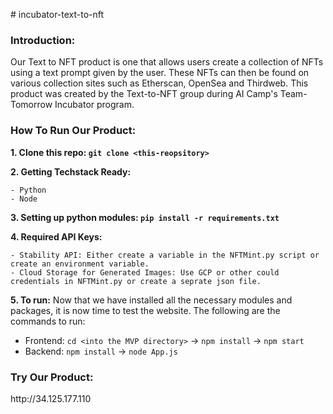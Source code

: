 ﻿﻿# incubator-text-to-nft

<h3>Introduction:</h3> 

Our Text to NFT product is one that allows users create a collection of NFTs using a text prompt given by the user. These NFTs can then be found on various collection sites such as Etherscan, OpenSea and Thirdweb. This product was created by the Text-to-NFT group during AI Camp's Team-Tomorrow Incubator program.

<h3>How To Run Our Product:</h3> 

**1. Clone this repo: `git clone <this-reopsitory>`**

**2. Getting Techstack Ready:**

    - Python
    - Node

**3. Setting up python modules: `pip install -r requirements.txt`**
     

**4. Required API Keys:** <br>
    
    - Stability API: Either create a variable in the NFTMint.py script or create an environment variable.
    - Cloud Storage for Generated Images: Use GCP or other could credentials in NFTMint.py or create a seprate json file.  
    
**5. To run:**
   Now that we have installed all the necessary modules and packages, it is now time to test the website. The following are the commands to run:
   - Frontend: `cd <into the MVP directory>` → `npm install` → `npm start`
   - Backend: `npm install` → `node App.js`


<h3>Try Our Product:</h3>   
http://34.125.177.110
